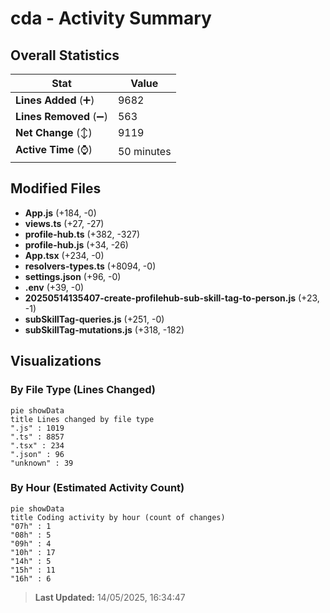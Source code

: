 # cda - Activity Summary 

## Overall Statistics

| Stat                   | Value                                                             |
| ---------------------- | ----------------------------------------------------------------- |
| **Lines Added** (➕)   | 9682                                          |
| **Lines Removed** (➖) | 563                                        |
| **Net Change** (↕)    | 9119                |
| **Active Time** (⌚)   | 50 minutes |


## Modified Files
- **App.js** (+184, -0)
- **views.ts** (+27, -27)
- **profile-hub.ts** (+382, -327)
- **profile-hub.js** (+34, -26)
- **App.tsx** (+234, -0)
- **resolvers-types.ts** (+8094, -0)
- **settings.json** (+96, -0)
- **.env** (+39, -0)
- **20250514135407-create-profilehub-sub-skill-tag-to-person.js** (+23, -1)
- **subSkillTag-queries.js** (+251, -0)
- **subSkillTag-mutations.js** (+318, -182)

## Visualizations

### By File Type (Lines Changed)

```mermaid
pie showData
title Lines changed by file type
".js" : 1019
".ts" : 8857
".tsx" : 234
".json" : 96
"unknown" : 39
```

### By Hour (Estimated Activity Count)

```mermaid
pie showData
title Coding activity by hour (count of changes)
"07h" : 1
"08h" : 5
"09h" : 4
"10h" : 17
"14h" : 5
"15h" : 11
"16h" : 6
```


> **Last Updated:** 14/05/2025, 16:34:47
